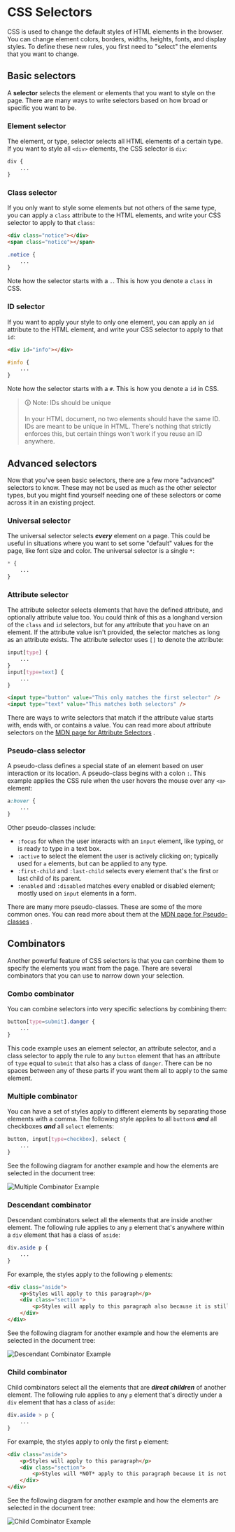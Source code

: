 # CSS Selectors

CSS is used to change the default styles of HTML elements in the browser. You can change element colors, borders, widths, heights, fonts, and display styles. To define these new rules, you first need to "select" the elements that you want to change.

## Basic selectors

A **selector** selects the element or elements that you want to style on the page. There are many ways to write selectors based on how broad or specific you want to be.

### Element selector

The element, or type, selector selects all HTML elements of a certain type. If you want to style all `<div>` elements, the CSS selector is `div`:

```css
div {
    ...
}
```

### Class selector

If you only want to style some elements but not others of the same type, you can apply a `class` attribute to the HTML elements, and write your CSS selector to apply to that `class`:

```html
<div class="notice"></div>
<span class="notice"></span>
```

```css
.notice {
    ...
}
```

Note how the selector starts with a `.`. This is how you denote a `class` in CSS.

### ID selector

If you want to apply your style to only one element, you can apply an `id` attribute to the HTML element, and write your CSS selector to apply to that `id`:

```html
<div id="info"></div>
```

```css
#info {
    ...
}
```

Note how the selector starts with a `#`. This is how you denote a `id` in CSS.

>🛈 Note: IDs should be unique
>
>In your HTML document, no two elements should have the same ID. IDs are meant to be unique in HTML. There's nothing that strictly enforces this, but certain things won't work if you reuse an ID anywhere.

## Advanced selectors

Now that you've seen basic selectors, there are a few more "advanced" selectors to know. These may not be used as much as the other selector types, but you might find yourself needing one of these selectors or come across it in an existing project.

### Universal selector

The universal selector selects **_every_** element on a page. This could be useful in situations where you want to set some "default" values for the page, like font size and color. The universal selector is a single `*`:

```css
* {
    ...
}
```

### Attribute selector

The attribute selector selects elements that have the defined attribute, and optionally attribute value too. You could think of this as a longhand version of the `class` and `id` selectors, but for any attribute that you have on an element. If the attribute value isn't provided, the selector matches as long as an attribute exists. The attribute selector uses `[]` to denote the attribute:

```css
input[type] {
    ...
}
input[type=text] {
    ...
}
```

```html
<input type="button" value="This only matches the first selector" />
<input type="text" value="This matches both selectors" />
```

There are ways to write selectors that match if the attribute value starts with, ends with, or contains a value. You can read more about attribute selectors on the [MDN page for Attribute Selectors](https://developer.mozilla.org/en-US/docs/Web/CSS/Attribute_selectors) .

### Pseudo-class selector

A pseudo-class defines a special state of an element based on user interaction or its location. A pseudo-class begins with a colon `:`. This example applies the CSS rule when the user hovers the mouse over any `<a>` element:

```css
a:hover {
    ...
}
```

Other pseudo-classes include:

-   `:focus` for when the user interacts with an `input` element, like typing, or is ready to type in a text box.
-   `:active` to select the element the user is actively clicking on; typically used for `a` elements, but can be applied to any type.
-   `:first-child` and `:last-child` selects every element that's the first or last child of its parent.
-   `:enabled` and `:disabled` matches every enabled or disabled element; mostly used on `input` elements in a form.

There are many more pseudo-classes. These are some of the more common ones. You can read more about them at the [MDN page for Pseudo-classes](https://developer.mozilla.org/en-US/docs/Web/CSS/Pseudo-classes) .

## Combinators

Another powerful feature of CSS selectors is that you can combine them to specify the elements you want from the page. There are several combinators that you can use to narrow down your selection.

### Combo combinator

You can combine selectors into very specific selections by combining them:

```css
button[type=submit].danger {
    ...
}
```

This code example uses an element selector, an attribute selector, and a class selector to apply the rule to any `button` element that has an attribute of `type` equal to `submit` that also has a class of `danger`. There can be no spaces between any of these parts if you want them all to apply to the same element.

### Multiple combinator

You can have a set of styles apply to different elements by separating those elements with a comma. The following style applies to all `button`s **_and_** all checkboxes **_and_** all `select` elements:

```css
button, input[type=checkbox], select {
    ...
}
```

See the following diagram for another example and how the elements are selected in the document tree:

![Multiple Combinator Example](https://user-images.githubusercontent.com/94882786/176085995-844f8baa-4691-4321-b073-b1f7236ac66a.png)

### Descendant combinator

Descendant combinators select all the elements that are inside another element. The following rule applies to any `p` element that's anywhere within a `div` element that has a class of `aside`:

```css
div.aside p {
    ...
}
```

For example, the styles apply to the following `p` elements:

```html
<div class="aside">
    <p>Styles will apply to this paragraph</p>
    <div class="section">
        <p>Styles will apply to this paragraph also because it is still inside the div.aside</p>
    </div>
</div>
```

See the following diagram for another example and how the elements are selected in the document tree:

![Descendant Combinator Example](https://user-images.githubusercontent.com/94882786/176086037-c66449d0-97bb-49fe-a382-f0d8a5d6cb86.png)

### Child combinator

Child combinators select all the elements that are **_direct children_** of another element. The following rule applies to any `p` element that's directly under a `div` element that has a class of `aside`:

```css
div.aside > p {
    ...
}
```

For example, the styles apply to only the first `p` element:

```html
<div class="aside">
    <p>Styles will apply to this paragraph</p>
    <div class="section">
        <p>Styles will *NOT* apply to this paragraph because it is not a direct child of div.aside</p>
    </div>
</div>
```

See the following diagram for another example and how the elements are selected in the document tree:

![Child Combinator Example](https://user-images.githubusercontent.com/94882786/176086062-0da2c843-b83d-4667-a4f9-dd6e35e595d0.png)
